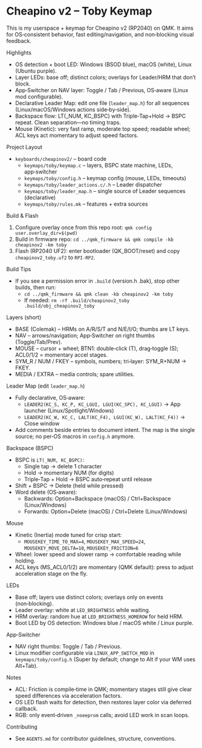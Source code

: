 Cheapino v2 – Toby Keymap
==========================

This is my userspace + keymap for Cheapino v2 (RP2040) on QMK. It aims for OS‑consistent behavior, fast editing/navigation, and non‑blocking visual feedback.

Highlights
- OS detection + boot LED: Windows (BSOD blue), macOS (white), Linux (Ubuntu purple).
- Layer LEDs: base off; distinct colors; overlays for Leader/HRM that don’t block.
- App‑Switcher on NAV layer: Toggle / Tab / Previous, OS‑aware (Linux mod configurable).
- Declarative Leader Map: edit one file (`leader_map.h`) for all sequences (Linux/macOS/Windows actions side‑by‑side).
- Backspace flow: LT(_NUM, KC_BSPC) with Triple‑Tap+Hold → BSPC repeat. Clean separation—no timing traps.
- Mouse (Kinetic): very fast ramp, moderate top speed; readable wheel; ACL keys act momentary to adjust speed factors.

Project Layout
- `keyboards/cheapinov2/` – board code
  - `keymaps/toby/keymap.c` – layers, BSPC state machine, LEDs, app‑switcher
  - `keymaps/toby/config.h` – keymap config (mouse, LEDs, timeouts)
  - `keymaps/toby/leader_actions.c/.h` – Leader dispatcher
  - `keymaps/toby/leader_map.h` – single source of Leader sequences (declarative)
  - `keymaps/toby/rules.mk` – features + extra sources

Build & Flash
1) Configure overlay once from this repo root:
   `qmk config user.overlay_dir=$(pwd)`
2) Build in firmware repo:
   `cd ../qmk_firmware && qmk compile -kb cheapinov2 -km toby`
3) Flash (RP2040 UF2): enter bootloader (QK_BOOT/reset) and copy `cheapinov2_toby.uf2` to `RPI-RP2`.

Build Tips
- If you see a permission error in `.build` (version.h .bak), stop other builds, then run:
  - `cd ../qmk_firmware && qmk clean -kb cheapinov2 -km toby`
  - If needed: `rm -rf .build/cheapinov2_toby .build/obj_cheapinov2_toby`

Layers (short)
- BASE (Colemak) – HRMs on A/R/S/T and N/E/I/O; thumbs are LT keys.
- NAV – arrows/navigation; App‑Switcher on right thumbs (Toggle/Tab/Prev).
- MOUSE – cursor + wheel; BTN1: double‑click (T), drag‑toggle (S); ACL0/1/2 = momentary accel stages.
- SYM_R / NUM / FKEY – symbols, numbers; tri‑layer: SYM_R+NUM → FKEY.
- MEDIA / EXTRA – media controls; spare utilities.

Leader Map (edit `leader_map.h`)
- Fully declarative, OS‑aware:
  - `LEADER2(KC_S, KC_P, KC_LGUI, LGUI(KC_SPC), KC_LGUI)` → App launcher (Linux/Spotlight/Windows)
  - `LEADER2(KC_W, KC_C, LALT(KC_F4), LGUI(KC_W), LALT(KC_F4))` → Close window
- Add comments beside entries to document intent. The map is the single source; no per‑OS macros in `config.h` anymore.

Backspace (BSPC)
- BSPC is `LT(_NUM, KC_BSPC)`:
  - Single tap → delete 1 character
  - Hold → momentary NUM (for digits)
  - Triple‑Tap + Hold → BSPC auto‑repeat until release
- Shift + BSPC → Delete (held while pressed)
- Word delete (OS‑aware):
  - Backwards: Option+Backspace (macOS) / Ctrl+Backspace (Linux/Windows)
  - Forwards:  Option+Delete (macOS) / Ctrl+Delete (Linux/Windows)

Mouse
- Kinetic (Inertia) mode tuned for crisp start:
  - `MOUSEKEY_TIME_TO_MAX=4`, `MOUSEKEY_MAX_SPEED=24`, `MOUSEKEY_MOVE_DELTA=10`, `MOUSEKEY_FRICTION=6`
- Wheel: lower speed and slower ramp → comfortable reading while holding.
- ACL keys (MS_ACL0/1/2) are momentary (QMK default): press to adjust acceleration stage on the fly.

LEDs
- Base off; layers use distinct colors; overlays only on events (non‑blocking).
- Leader overlay: white at `LED_BRIGHTNESS` while waiting.
- HRM overlay: random hue at `LED_BRIGHTNESS_HOMEROW` for held HRM.
- Boot LED by OS detection: Windows blue / macOS white / Linux purple.

App‑Switcher
- NAV right thumbs: Toggle / Tab / Previous.
- Linux modifier configurable via `LINUX_APP_SWITCH_MOD` in `keymaps/toby/config.h` (Super by default; change to Alt if your WM uses Alt+Tab).

Notes
- ACL: Friction is compile‑time in QMK; momentary stages still give clear speed differences via acceleration factors.
- OS LED flash waits for detection, then restores layer color via deferred callback.
- RGB: only event‑driven `_noeeprom` calls; avoid LED work in scan loops.

Contributing
- See `AGENTS.md` for contributor guidelines, structure, conventions.
